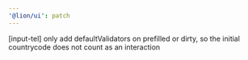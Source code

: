 ```yaml
---
'@lion/ui': patch
---
```


[input-tel] only add defaultValidators on prefilled or dirty, so the initial countrycode does not count as an interaction
